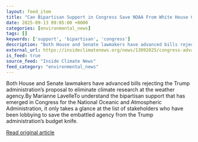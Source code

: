 ```yaml
---
layout: feed_item
title: "Can Bipartisan Support in Congress Save NOAA From White House Cuts?"
date: 2025-09-13 09:05:00 +0000
categories: [environmental_news]
tags: []
keywords: ['support', 'bipartisan', 'congress']
description: "Both House and Senate lawmakers have advanced bills rejecting the Trump administration’s proposal to eliminate climate research at the weather agency"
external_url: https://insideclimatenews.org/news/13092025/congress-advances-bills-to-save-noaa/
is_feed: true
source_feed: "Inside Climate News"
feed_category: "environmental_news"
---
```


Both House and Senate lawmakers have advanced bills rejecting the Trump administration’s proposal to eliminate climate research at the weather agency.By Marianne LavelleTo understand the bipartisan support that has emerged in Congress for the National Oceanic and Atmospheric Administration, it only takes a glance at the list of stakeholders who have been lobbying to save the embattled agency from the Trump administration’s budget knife.

[Read original article](https://insideclimatenews.org/news/13092025/congress-advances-bills-to-save-noaa/)
